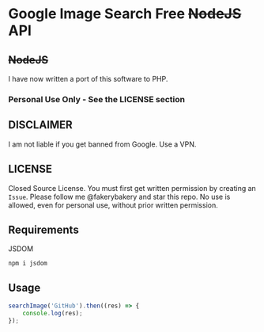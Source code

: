 # Google Image Search Free ~~NodeJS~~ API
## ~~NodeJS~~
I have now written a port of this software to PHP.
### Personal Use Only - See the LICENSE section
## DISCLAIMER
I am not liable if you get banned from Google. Use a VPN.
## LICENSE
Closed Source License. You must first get written permission by creating an `Issue`. Please follow me @fakerybakery and star this repo. No use is allowed, even for personal use, without prior written permission.
## Requirements
JSDOM
```
npm i jsdom
```
## Usage
```js
searchImage('GitHub').then((res) => {
    console.log(res);
});
```
